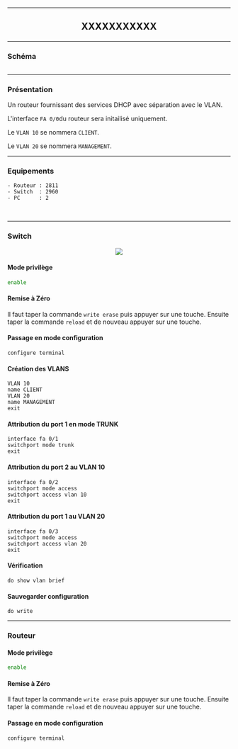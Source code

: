 <br />

----------------------------------------------------------------------------------------------------------------------------------
## <p align='center'> XXXXXXXXXXX </p>


----------------------------------------------------------------------------------------------------------------------------------
### Schéma
<p align='center'><img src=''> </p>

----------------------------------------------------------------------------------------------------------------------------------
### Présentation
Un routeur fournissant des services DHCP avec séparation avec le VLAN.

L'interface `FA 0/0`du routeur sera initailisé uniquement.

Le `VLAN 10` se nommera `CLIENT`.

Le `VLAN 20` se nommera `MANAGEMENT`.

----------------------------------------------------------------------------------------------------------------------------------
### Equipements
```
- Routeur : 2811
- Switch  : 2960
- PC      : 2
```
<br />

----------------------------------------------------------------------------------------------------------------------------------
### Switch
<p align ='center'> <img src='https://github.com/dexter74/Cisco/assets/35907/1338d83d-d973-4887-8cf9-512d28d1972d'> </p>

#### Mode privilège
```bash
enable
```

#### Remise à Zéro
Il faut taper la commande `write erase` puis appuyer sur une touche. Ensuite taper la commande `reload` et de nouveau appuyer sur une touche.


#### Passage en mode configuration
```
configure terminal
```

#### Création des VLANS
```
VLAN 10
name CLIENT
VLAN 20
name MANAGEMENT
exit
```


#### Attribution du port 1 en mode TRUNK
```
interface fa 0/1
switchport mode trunk
exit
```

#### Attribution du port 2 au VLAN 10
```
interface fa 0/2
switchport mode access
switchport access vlan 10
exit
```


#### Attribution du port 1 au VLAN 20
```
interface fa 0/3
switchport mode access
switchport access vlan 20
exit
```

#### Vérification
```
do show vlan brief
```

#### Sauvegarder configuration
```
do write
```




----------------------------------------------------------------------------------------------------------------------------------
### Routeur
#### Mode privilège
```bash
enable
```

#### Remise à Zéro
Il faut taper la commande `write erase` puis appuyer sur une touche. Ensuite taper la commande `reload` et de nouveau appuyer sur une touche.

#### Passage en mode configuration
```
configure terminal
```
